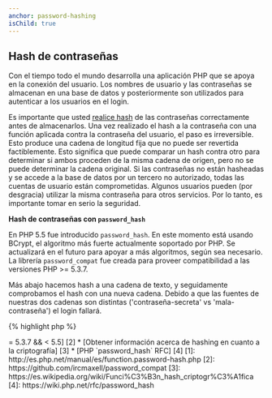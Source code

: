```yaml
---
anchor: password-hashing
isChild: true
---
```


## Hash de contraseñas


Con el tiempo todo el mundo desarrolla una aplicación PHP que se apoya en la conexión del usuario. Los nombres de usuario y las contraseñas se almacenan en una base de datos y posteriormente son utilizados para autenticar a los usuarios en el login.

Es importante que usted [realice hash](https://es.wikipedia.org/wiki/Funci%C3%B3n_hash_criptogr%C3%A1fica) de las contraseñas correctamente antes de almacenarlos. Una vez realizado el hash a la contraseña con una función aplicada contra la contraseña del usuario, el paso es irreversible. Esto produce una cadena de longitud fija que no puede ser revertida factiblemente. Esto significa que puede comparar un hash contra otro para determinar si ambos proceden de la misma cadena de origen, pero no se puede determinar la cadena original. Si las contraseñas no están hasheadas y se accede a la base de datos por un tercero no autorizado, todas las cuentas de usuario están comprometidas. Algunos usuarios pueden (por desgracia) utilizar la misma contraseña para otros servicios. Por lo tanto, es importante tomar en serio la seguridad.

**Hash de contraseñas con `password_hash`**

En PHP 5.5 fue introducido `password_hash`. En este momento está usando BCrypt, el algoritmo más fuerte actualmente soportado por PHP. Se actualizará en el futuro para apoyar a más algoritmos, según sea necesario. La librería `password_compat` fue creada para proveer compatibilidad a las versiones PHP >= 5.3.7.

Más abajo hacemos hash a una cadena de texto, y seguidamente comprobamos el hash con una nueva cadena. Debido a que las fuentes de nuestras dos cadenas son distintas ('contraseña-secreta' vs 'mala-contraseña') el login fallará.

{% highlight php %}
<?php

require 'password.php';

$passwordHash = password_hash('contraseña-secreta', PASSWORD_DEFAULT);

if (password_verify('mala-contraseña', $passwordHash)) {
    // Contraseña correcta
} else {
    // Contraseña incorrecta
}
{% endhighlight %}



* [Aprende más acerca de `password_hash`] [1]
* [`password_compat` para PHP  >= 5.3.7 && < 5.5] [2]
* [Obtener información acerca de hashing en cuanto a la criptografía] [3]
* [PHP `password_hash` RFC] [4]

[1]: http://es.php.net/manual/es/function.password-hash.php
[2]: https://github.com/ircmaxell/password_compat
[3]: https://es.wikipedia.org/wiki/Funci%C3%B3n_hash_criptogr%C3%A1fica
[4]: https://wiki.php.net/rfc/password_hash

